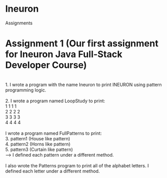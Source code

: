 # Ineuron

Assignments

# Assignment 1 (Our first assignment for Ineuron Java Full-Stack Developer Course) </br>
</br>
1. I wrote a program with the name Ineuron to print INEURON using pattern programming logic. </br>
</br>
2. I wrote a program named LoopStudy to print: </br>
1 1 1 1 </br>
2 2 2 2 </br>
3 3 3 3 </br>
4 4 4 4 </br>
</br>
I wrote a program named FullPatterns to print:</br>
3. pattern1 (House like pattern)</br>
4. pattern2 (Horns like pattern)</br>
5. pattern3 (Curtain like pattern)</br>
--> I defined each pattern under a different method.</br>
</br>
I also wrote the Patterns program to print all of the alphabet letters. I defined each letter under a different method.</br>
